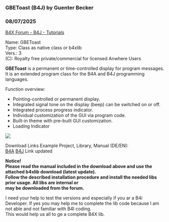### GBEToast (B4J) by Guenter Becker
### 08/07/2025
[B4X Forum - B4J - Tutorials](https://www.b4x.com/android/forum/threads/168113/)

Name: GBEToast  
Type: Class as native class or b4xlib  
Vers.: 3  
(C): Royalty free private/commercial for licensed Anwhere Users  
  
**GBEToast** is a permanent or time-controlled display for program messages.  
It is an extended program class for the B4A and B4J programming languages.  
  
Function overview:  

- Pointing-controlled or permanent display.
- Integrated signal tone on the display (beep) can be switched on or off.
- Integrated process progress indicator.
- Individual customization of the GUI via program code.
- Built-in theme with pre-built GUI customization.
- Loading Indicator

![](https://www.b4x.com/android/forum/attachments/165837)  
  
Download Links Example Project, Library, Manual (DE/EN):  
[B4A](https://drive.google.com/file/d/1TFik7Vf0DoXrASS_Pfq2KVixg0TYrPoG/view?usp=sharing) [B4J](https://drive.google.com/file/d/1xWfW8tH5BLXqH0QxrJzIHZLik7TQDaPA/view?usp=sharing) Link updated  
  
**Notice!  
Please read the manual included in the download above and use the attached b4xlib download (latest update).  
Follow the described installation procedure and install the needed libs prior usage. All libs are internal or  
may be downloaded from the forum.**  
  
I need your help to test the versions and especially if you ar a B4i Developer. If yes you may help me to complete the lib code because I am not able and not familiar with B4I coding.  
This would help us all to ge a complete B4X lib.